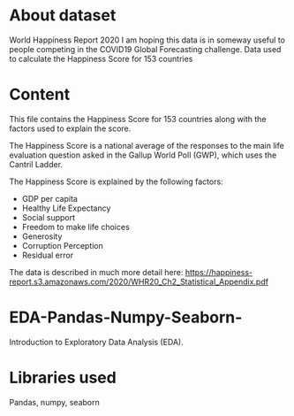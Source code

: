 # About dataset
World Happiness Report 2020
I am hoping this data is in someway useful to people competing in the COVID19 Global Forecasting challenge.
Data used to calculate the Happiness Score for 153 countries

# Content
This file contains the Happiness Score for 153 countries along with the factors used to explain the score.

The Happiness Score is a national average of the responses to the main life evaluation question asked in the Gallup World Poll (GWP), which uses the Cantril Ladder.

The Happiness Score is explained by the following factors:

- GDP per capita
- Healthy Life Expectancy
- Social support
- Freedom to make life choices
- Generosity
- Corruption Perception
- Residual error

The data is described in much more detail here: 
https://happiness-report.s3.amazonaws.com/2020/WHR20_Ch2_Statistical_Appendix.pdf

# EDA-Pandas-Numpy-Seaborn-
Introduction to Exploratory Data Analysis (EDA).

# Libraries used
Pandas, numpy, seaborn
